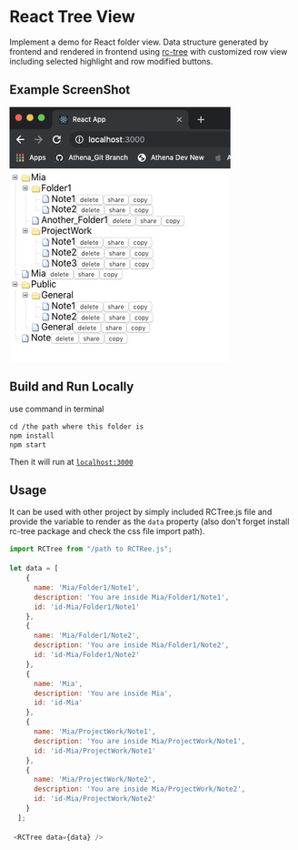 # React Tree View
Implement a demo for React folder view. Data structure generated by frontend and rendered in frontend using [rc-tree](https://www.npmjs.com/package/rc-tree) with customized row view including selected highlight and row modified buttons.

## Example ScreenShot
![image](https://github.com/MiaXIA/ReactTreeView/raw/master/Example.png)

## Build and Run Locally
use command in terminal

```
cd /the path where this folder is
npm install
npm start
```
Then it will run at [`localhost:3000`](http://localhost:3000)

## Usage
It can be used with other project by simply included RCTree.js file and provide the variable to render as the `data` property (also don't forget install rc-tree package and check the css file import path).

```JavaScript
import RCTree from "/path to RCTRee.js";

let data = [
    {
      name: 'Mia/Folder1/Note1',
      description: 'You are inside Mia/Folder1/Note1',
      id: 'id-Mia/Folder1/Note1'
    },
    {
      name: 'Mia/Folder1/Note2',
      description: 'You are inside Mia/Folder1/Note2',
      id: 'id-Mia/Folder1/Note2'
    },
    {
      name: 'Mia',
      description: 'You are inside Mia',
      id: 'id-Mia'
    },
    {
      name: 'Mia/ProjectWork/Note1',
      description: 'You are inside Mia/ProjectWork/Note1',
      id: 'id-Mia/ProjectWork/Note1'
    },
    {
      name: 'Mia/ProjectWork/Note2',
      description: 'You are inside Mia/ProjectWork/Note2',
      id: 'id-Mia/ProjectWork/Note2'
    }
  ];

 <RCTree data={data} />
 ```